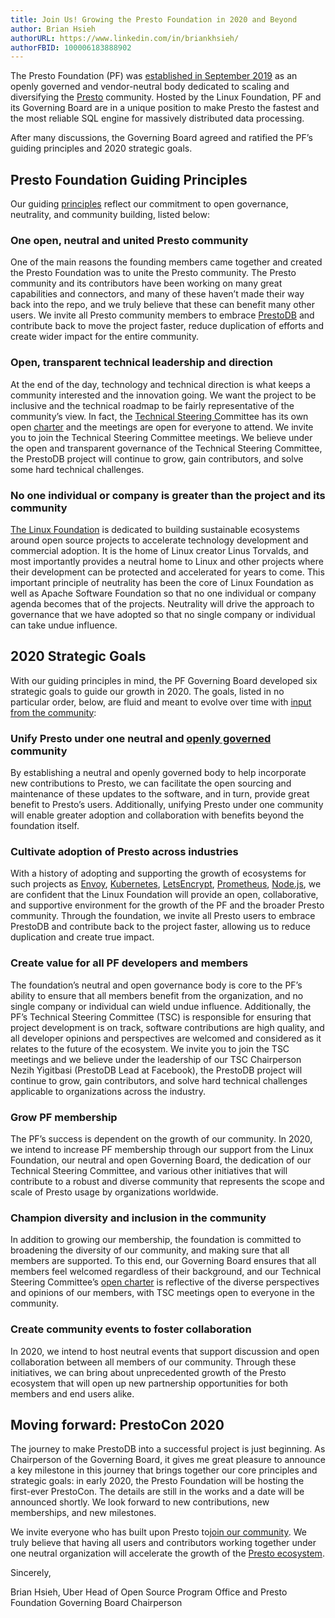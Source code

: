```yaml
---
title: Join Us! Growing the Presto Foundation in 2020 and Beyond
author: Brian Hsieh
authorURL: https://www.linkedin.com/in/briankhsieh/
authorFBID: 100006183888902
---
```


The Presto Foundation (PF) was [established in September 2019](https://www.linuxfoundation.org/press-release/2019/09/facebook-uber-twitter-and-alibaba-form-presto-foundation-to-tackle-distributed-data-processing-at-scale/) as an openly governed and vendor-neutral body dedicated to scaling and diversifying the [Presto](https://prestodb.io/) community. Hosted by the Linux Foundation, PF and its Governing Board are in a unique position to make Presto the fastest and the most reliable SQL engine for massively distributed data processing.

After many discussions, the Governing Board agreed and ratified the PF’s guiding principles and 2020 strategic goals.

## Presto Foundation Guiding Principles

Our guiding [principles](https://github.com/prestodb/foundation/pull/16) reflect our commitment to open governance, neutrality, and community building, listed below: 

### One open, neutral and united Presto community

One of the main reasons the founding members came together and created the Presto Foundation was to unite the Presto community. The Presto community and its contributors have been working on many great capabilities and connectors, and many of these haven’t made their way back into the repo, and we truly believe that these can benefit many other users. We invite all Presto community members to embrace [PrestoDB](https://github.com/prestodb/presto) and contribute back to move the project faster, reduce duplication of efforts and create wider impact for the entire community.

### Open, transparent technical leadership and direction

At the end of the day, technology and technical direction is what keeps a community interested and the innovation going. We want the project to be inclusive and the technical roadmap to be fairly representative of the community’s view. In fact, the [Technical Steering C](https://github.com/prestodb/tsc)ommittee has its own open [charter](https://github.com/prestodb/tsc/blob/master/CHARTER.md) and the meetings are open for everyone to attend. We invite you to join the Technical Steering Committee meetings. We believe under the open and transparent governance of the Technical Steering Committee, the PrestoDB project will continue to grow, gain contributors, and solve some hard technical challenges.

### No one individual or company is greater than the project and its community

[The Linux Foundation](https://www.linuxfoundation.org/) is dedicated to building sustainable ecosystems around open source projects to accelerate technology development and commercial adoption. It is the home of Linux creator Linus Torvalds, and most importantly provides a neutral home to Linux and other projects where their development can be protected and accelerated for years to come. This important principle of neutrality has been the core of Linux Foundation as well as Apache Software Foundation so that no one individual or company agenda becomes that of the projects. Neutrality will drive the approach to governance that we have adopted so that no single company or individual can take undue influence.

## 2020 Strategic Goals

With our guiding principles in mind, the PF Governing Board developed six strategic goals to guide our growth in 2020. The goals, listed in no particular order, below, are fluid and meant to evolve over time with [input from the community](https://github.com/prestodb/foundation):

### Unify Presto under one neutral and [openly governed](https://github.com/prestodb/foundation/blob/master/Presto%20Technical%20Charter%2020191015.pdf) community

By establishing a neutral and openly governed body to help incorporate new contributions to Presto, we can facilitate the open sourcing and maintenance of these updates to the software, and in turn, provide great benefit to Presto’s users. Additionally, unifying Presto under one community will enable greater adoption and collaboration with benefits beyond the foundation itself.

### Cultivate adoption of Presto across industries

With a history of adopting and supporting the growth of ecosystems for such projects as [Envoy](https://www.envoyproxy.io/), [Kubernetes](https://kubernetes.io/), [LetsEncrypt](https://letsencrypt.org/), [Prometheus](https://prometheus.io/), [Node.js](https://nodejs.org/), we are confident that the Linux Foundation will provide an open, collaborative, and supportive environment for the growth of the PF and the broader Presto community. Through the foundation, we invite all Presto users to embrace PrestoDB and contribute back to the project faster, allowing us to reduce duplication and create true impact.

### Create value for all PF developers and members

The foundation’s neutral and open governance body is core to the PF’s ability to ensure that all members benefit from the organization, and no single company or individual can wield undue influence. Additionally, the PF’s Technical Steering Committee (TSC) is responsible for ensuring that project development is on track, software contributions are high quality, and all developer opinions and perspectives are welcomed and considered as it relates to the future of the ecosystem. We invite you to join the TSC meetings and we believe under the leadership of our TSC Chairperson Nezih Yigitbasi (PrestoDB Lead at Facebook), the PrestoDB project will continue to grow, gain contributors, and solve hard technical challenges applicable to organizations across the industry.

### Grow PF membership

The PF’s success is dependent on the growth of our community. In 2020, we intend to increase PF membership through our support from the Linux Foundation, our neutral and open Governing Board, the dedication of our Technical Steering Committee, and various other initiatives that will contribute to a robust and diverse community that represents the scope and scale of Presto usage by organizations worldwide.

### Champion diversity and inclusion in the community

In addition to growing our membership, the foundation is committed to broadening the diversity of our community, and making sure that all members are supported. To this end, our Governing Board ensures that all members feel welcomed regardless of their background, and our Technical Steering Committee’s [open charter](https://github.com/prestodb/tsc/blob/master/CHARTER.md) is reflective of the diverse perspectives and opinions of our members, with TSC meetings open to everyone in the community.

### Create community events to foster collaboration

In 2020, we intend to host neutral events that support discussion and open collaboration between all members of our community. Through these initiatives, we can bring about unprecedented growth of the Presto ecosystem that will open up new partnership opportunities for both members and end users alike.

## Moving forward: PrestoCon 2020

The journey to make PrestoDB into a successful project is just beginning. As Chairperson of the Governing Board, it gives me great pleasure to announce a key milestone in this journey that brings together our core principles and strategic goals: in early 2020, the Presto Foundation will be hosting the first-ever PrestoCon. The details are still in the works and a date will be announced shortly. We look forward to new contributions, new memberships, and new milestones.

We invite everyone who has built upon Presto to[join our community](https://prestodb.io/join.html). We truly believe that having all users and contributors working together under one neutral organization will accelerate the growth of the [Presto ecosystem](https://prestodb.io/).

Sincerely,

Brian Hsieh, Uber
Head of Open Source Program Office and Presto Foundation Governing Board Chairperson
